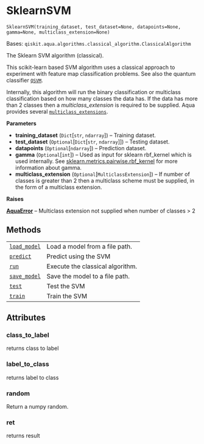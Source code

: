 # SklearnSVM

<span id="undefined" />

`SklearnSVM(training_dataset, test_dataset=None, datapoints=None, gamma=None, multiclass_extension=None)`

Bases: `qiskit.aqua.algorithms.classical_algorithm.ClassicalAlgorithm`

The Sklearn SVM algorithm (classical).

This scikit-learn based SVM algorithm uses a classical approach to experiment with feature map classification problems. See also the quantum classifier [`QSVM`](qiskit.aqua.algorithms.QSVM#qiskit.aqua.algorithms.QSVM "qiskit.aqua.algorithms.QSVM").

Internally, this algorithm will run the binary classification or multiclass classification based on how many classes the data has. If the data has more than 2 classes then a *multiclass\_extension* is required to be supplied. Aqua provides several [`multiclass_extensions`](qiskit.aqua.components.multiclass_extensions#module-qiskit.aqua.components.multiclass_extensions "qiskit.aqua.components.multiclass_extensions").

**Parameters**

*   **training\_dataset** (`Dict`\[`str`, `ndarray`]) – Training dataset.
*   **test\_dataset** (`Optional`\[`Dict`\[`str`, `ndarray`]]) – Testing dataset.
*   **datapoints** (`Optional`\[`ndarray`]) – Prediction dataset.
*   **gamma** (`Optional`\[`int`]) – Used as input for sklearn rbf\_kernel which is used internally. See [sklearn.metrics.pairwise.rbf\_kernel](https://scikit-learn.org/stable/modules/generated/sklearn.metrics.pairwise.rbf_kernel.html) for more information about gamma.
*   **multiclass\_extension** (`Optional`\[`MulticlassExtension`]) – If number of classes is greater than 2 then a multiclass scheme must be supplied, in the form of a multiclass extension.

**Raises**

[**AquaError**](qiskit.aqua.AquaError#qiskit.aqua.AquaError "qiskit.aqua.AquaError") – Multiclass extension not supplied when number of classes > 2

## Methods

|                                                                                                                                                          |                                  |
| -------------------------------------------------------------------------------------------------------------------------------------------------------- | -------------------------------- |
| [`load_model`](qiskit.aqua.algorithms.SklearnSVM.load_model#qiskit.aqua.algorithms.SklearnSVM.load_model "qiskit.aqua.algorithms.SklearnSVM.load_model") | Load a model from a file path.   |
| [`predict`](qiskit.aqua.algorithms.SklearnSVM.predict#qiskit.aqua.algorithms.SklearnSVM.predict "qiskit.aqua.algorithms.SklearnSVM.predict")             | Predict using the SVM            |
| [`run`](qiskit.aqua.algorithms.SklearnSVM.run#qiskit.aqua.algorithms.SklearnSVM.run "qiskit.aqua.algorithms.SklearnSVM.run")                             | Execute the classical algorithm. |
| [`save_model`](qiskit.aqua.algorithms.SklearnSVM.save_model#qiskit.aqua.algorithms.SklearnSVM.save_model "qiskit.aqua.algorithms.SklearnSVM.save_model") | Save the model to a file path.   |
| [`test`](qiskit.aqua.algorithms.SklearnSVM.test#qiskit.aqua.algorithms.SklearnSVM.test "qiskit.aqua.algorithms.SklearnSVM.test")                         | Test the SVM                     |
| [`train`](qiskit.aqua.algorithms.SklearnSVM.train#qiskit.aqua.algorithms.SklearnSVM.train "qiskit.aqua.algorithms.SklearnSVM.train")                     | Train the SVM                    |

## Attributes

<span id="undefined" />

### class\_to\_label

returns class to label

<span id="undefined" />

### label\_to\_class

returns label to class

<span id="undefined" />

### random

Return a numpy random.

<span id="undefined" />

### ret

returns result
